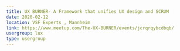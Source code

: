 ```yaml
---
title: UX BURNER- A Framework that unifies UX design and SCRUM
date: 2020-02-12
location: VSF Experts , Mannheim
link: https://www.meetup.com/The-UX-BURNER/events/jcrqrqybcdbqb/
usergroup: lux
type: usergroup
---
```

